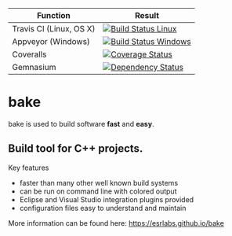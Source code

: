 | Function | Result |
| --- | --- |
| Travis CI (Linux, OS X)  | [![Build Status Linux](https://travis-ci.org/esrlabs/bake.svg?branch=master)](https://travis-ci.org/esrlabs/bake) |
| Appveyor (Windows)       | [![Build Status Windows](https://ci.appveyor.com/api/projects/status/kjmwf0hjx7xkwfbt?svg=true)](https://ci.appveyor.com/project/aschaal/bake) |
| Coveralls                | [![Coverage Status](https://coveralls.io/repos/github/esrlabs/bake/badge.svg?branch=master)](https://coveralls.io/github/esrlabs/bake?branch=master) |
| Gemnasium                | [![Dependency Status](https://gemnasium.com/esrlabs/bake.svg)](https://gemnasium.com/esrlabs/bake) |

bake
====

bake is used to build software **fast** and **easy**.

## Build tool for C++ projects.

Key features

* faster than many other well known build systems
* can be run on command line with colored output
* Eclipse and Visual Studio integration plugins provided
* configuration files easy to understand and maintain

More information can be found here:
https://esrlabs.github.io/bake
